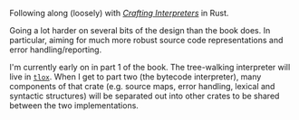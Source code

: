 Following along (loosely) with [_Crafting Interpreters_][CI] in Rust.

Going a lot harder on several bits of the design than the book does. In particular, aiming
for much more robust source code representations and error handling/reporting.

I'm currently early on in part 1 of the book. The tree-walking interpreter will live in
[`tlox`](./tlox). When I get to part two (the bytecode interpreter), many components of
that crate (e.g. source maps, error handling, lexical and syntactic structures) will be
separated out into other crates to be shared between the two implementations.

[CI]: https://craftinginterpreters.com/
